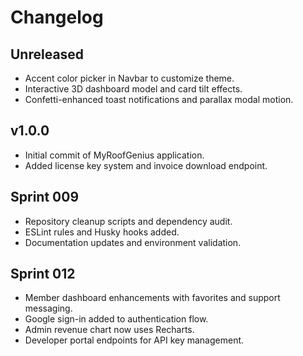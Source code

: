 # Changelog

## Unreleased

- Accent color picker in Navbar to customize theme.
- Interactive 3D dashboard model and card tilt effects.
- Confetti-enhanced toast notifications and parallax modal motion.

## v1.0.0

- Initial commit of MyRoofGenius application.
- Added license key system and invoice download endpoint.

## Sprint 009

- Repository cleanup scripts and dependency audit.
- ESLint rules and Husky hooks added.
- Documentation updates and environment validation.

## Sprint 012

- Member dashboard enhancements with favorites and support messaging.
- Google sign-in added to authentication flow.
- Admin revenue chart now uses Recharts.
- Developer portal endpoints for API key management.
